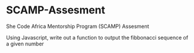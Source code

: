 # SCAMP-Assesment
She Code Africa Mentorship Program (SCAMP) Assesment 

Using Javascript, write out a function to output the fibbonacci sequence of a given number
